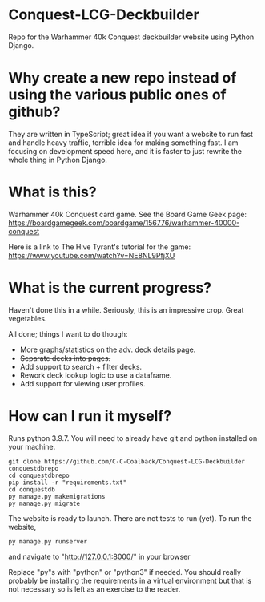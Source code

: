 # Conquest-LCG-Deckbuilder

Repo for the Warhammer 40k Conquest deckbuilder website using Python Django.

# Why create a new repo instead of using the various public ones of github?

They are written in TypeScript; great idea if you want a website to run fast and handle heavy traffic, 
terrible idea for making something fast. I am focusing on development speed 
here, and it is faster to just rewrite the whole thing in Python Django.

# What is this?

Warhammer 40k Conquest card game. See the Board Game Geek page: https://boardgamegeek.com/boardgame/156776/warhammer-40000-conquest

Here is a link to The Hive Tyrant's tutorial for the game: https://www.youtube.com/watch?v=NE8NL9PfjXU

# What is the current progress?

Haven't done this in a while. Seriously, this is an impressive crop. Great vegetables.

All done; things I want to do though:

- More graphs/statistics on the adv. deck details page.
- ~~Separate decks into pages.~~
- Add support to search + filter decks.
- Rework deck lookup logic to use a dataframe.
- Add support for viewing user profiles.

# How can I run it myself?

Runs python 3.9.7. You will need to already have git and python installed on your machine.

```
git clone https://github.com/C-C-Coalback/Conquest-LCG-Deckbuilder conquestdbrepo
cd conquestdbrepo
pip install -r "requirements.txt"
cd conquestdb
py manage.py makemigrations
py manage.py migrate
```

The website is ready to launch. There are not tests to run (yet). To run the website, 

```
py manage.py runserver
```
and navigate to "http://127.0.0.1:8000/" in your browser

Replace "py"s with "python" or "python3" if needed.
You should really probably be installing the requirements in a virtual environment but that is not necessary so is left as an exercise to the reader.